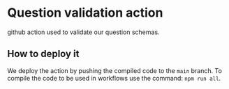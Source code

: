 # Question validation action


github action used to validate our question schemas.

## How to deploy it


We deploy the action by pushing the compiled code to the `main` branch. To compile the code to be used in workflows use the command: `npm run all`.

